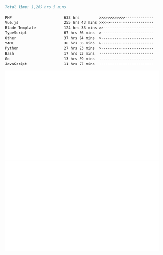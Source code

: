 <!--START_SECTION:waka-->

```markdown
Total Time: 1,265 hrs 5 mins

PHP                        633 hrs         >>>>>>>>>>>>-------------   48.61 %
Vue.js                     255 hrs 43 mins >>>>>--------------------   19.64 %
Blade Template             124 hrs 33 mins >>-----------------------   09.56 %
TypeScript                 67 hrs 56 mins  >------------------------   05.22 %
Other                      37 hrs 14 mins  >------------------------   02.86 %
YAML                       36 hrs 36 mins  >------------------------   02.81 %
Python                     27 hrs 23 mins  >------------------------   02.10 %
Bash                       17 hrs 23 mins  -------------------------   01.34 %
Go                         13 hrs 39 mins  -------------------------   01.05 %
JavaScript                 11 hrs 27 mins  -------------------------   00.88 %
```

<!--END_SECTION:waka-->
<p align="center">
    <img src="https://raw.githubusercontent.com/rjp2525/rjp2525/output/generated/overview.svg">
    <img src="https://raw.githubusercontent.com/rjp2525/rjp2525/output/generated/languages.svg">
</p>
